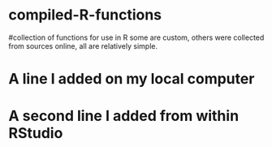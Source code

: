# compiled-R-functions
#collection of functions for use in R some are custom, others were collected from sources online, all are relatively simple.
# A line I added on my local computer
# A second line I added from within RStudio
